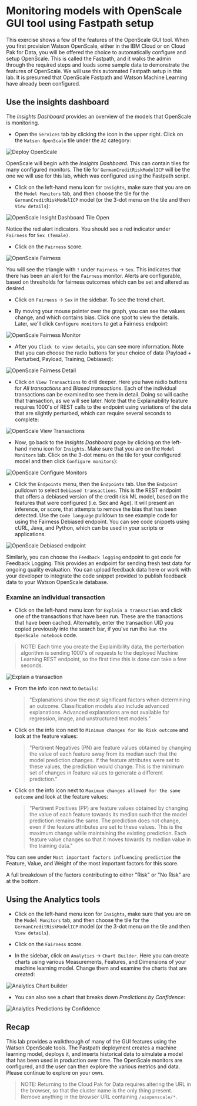 # Monitoring models with OpenScale GUI tool using Fastpath setup

This exercise shows a few of the features of the OpenScale GUI tool. When you first provision Watson OpenScale, either in the IBM Cloud or on Cloud Pak for Data, you will be offered the choice to automatically configure and setup OpenScale. This is called the Fastpath, and it walks the admin through the required steps and loads some sample data to demonstrate the features of OpenScale. We will use this automated Fastpath setup in this lab.
It is presumed that OpenScale Fastpath and Watson Machine Learning have already been configured.

## Use the insights dashboard

The *Insights Dashboard* provides an overview of the models that OpenScale is monitoring.

* Open the `Services` tab by clicking the icon in the upper right. Click on the `Watson OpenScale` tile under the `AI` category:

![Deploy OpenScale](../.gitbook/assets/images/aios/aios-deploy-service.png)

OpenScale will begin with the *Insights Dashboard*. This can contain tiles for many configured monitors. The tile for `GermanCreditRiskModelICP` will be the one we will use for this lab, which was configured using the Fastpath script.

* Click on the left-hand menu icon for `Insights`, make sure that you are on the `Model Monitors` tab, and then choose the tile for the `GermanCreditRiskModelICP` model (or the 3-dot menu on the tile and then `View details`):

![OpenScale Insight Dashboard Tile Open](../.gitbook/assets/images/aios/OpenScaleInsightDashTileOpen.png)

Notice the red alert indicators. You should see a red indicator under `Fairness` for `Sex (female)`.

* Click on the `Fairness` score.

![OpenScale Fairness](../.gitbook/assets/images/aios/OpenScaleClickOnFairness.png)

You will see the triangle with `!` under `Fairness` -> `Sex`. This indicates that there has been an alert for the `Fairness` monitor. Alerts are configurable, based on thresholds for fairness outcomes which can be set and altered as desired.

* Click on `Fairness` -> `Sex` in the sidebar. To see the trend chart.

* By moving your mouse pointer over the graph, you can see the values change, and which contains bias. Click one spot to view the details. Later, we'll click `Configure monitors` to get a Fairness endpoint:

![OpenScale Fairness Monitor](../.gitbook/assets/images/aios/OpenScaleFairnessMonitor.png)

* After you `Click to view details`, you can see more information. Note that you can choose the radio buttons for your choice of data (Payload + Perturbed, Payload, Training, Debiased):

![OpenScale Fairness Detail](../.gitbook/assets/images/aios/OpenScaleFairnessDetail.png)

* Click on `View Transactions` to drill deeper. Here you have radio buttons for *All transactions* and *Biased transactions*. Each of the individual transactions can be examined to see them in detail. Doing so will cache that transaction, as we will see later. Note that the Explainability feature requires 1000's of REST calls to the endpoint using variations of the data that are slightly perturbed, which can require several seconds to complete:

![OpenScale View Transactions](../.gitbook/assets/images/aios/OpenScaleFairnessViewTransactions.png)

* Now, go back to the *Insights Dashboard* page by clicking on the left-hand menu icon for `Insights`. Make sure that you are on the `Model Monitors` tab. Click on the 3-dot menu on the tile for your configured model and then click `Configure monitors`):

![OpenScale Configure Monitors](../.gitbook/assets/images/aios/OpenScaleConfigureMonitors.png)

* Click the `Endpoints` menu, then the `Endpoints` tab. Use the `Endpoint` pulldown to select `Debiased transactions`. This is the REST endpoint that offers a debiased version of the credit risk ML model, based on the features that were configured (i.e. Sex and Age). It will present an inference, or score, that attempts to remove the bias that has been detected. Use the `Code language` pulldown to see example code for using the Fairness Debiased endpoint. You can see code snippets using cURL, Java, and Python, which can be used in your scripts or applications.

![OpenScale Debiased endpoint](../.gitbook/assets/images/aios/OpenScaleDebiasedEndpoint.png)


Similarly, you can choose the `Feedback logging` endpoint to get code for Feedback Logging. This provides an endpoint for sending fresh test data for ongoing quality evaluation. You can upload feedback data here or work with your developer to integrate the code snippet provided to publish feedback data to your Watson OpenScale database.

### Examine an individual transaction

* Click on the left-hand menu icon for `Explain a transaction` and click one of the transactions that have been run. These are the tranactions that have been cached. Alternately, enter the transaction UID you copied previously into the search bar, if you've run the `Run the OpenScale notebook` code.

> NOTE: Each time you create the Explainibility data, the perterbation algorithm is sending 1000's of requests to the deployed Machine Learning REST endpoint, so the first time this is done can take a few seconds.

![Explain a transaction](../.gitbook/assets/images/aios/OpenScaleExplainTransaction.png)

* From the info icon next to `Details`:

  > "Explanations show the most significant factors when determining an outcome. Classification models also include advanced explanations. Advanced explanations are not available for regression, image, and unstructured text models."

* Click on the info icon next to `Minimum changes for No Risk outcome` and look at the feature values:

  > "Pertinent Negatives (PN) are feature values obtained by changing the value of each feature away from its median such that the model prediction changes. If the feature attributes were set to these values, the prediction would change. This is the minimum set of changes in feature values to generate a different prediction."

* Click on the info icon next to `Maximum changes allowed for the same outcome` and look at the feature values:

  > "Pertinent Positives (PP) are feature values obtained by changing the value of each feature towards its median such that the model prediction remains the same. The prediction does not change, even if the feature attributes are set to these values. This is the maximum change while maintaining the existing prediction. Each feature value changes so that it moves towards its median value in the training data."

You can see under `Most important factors influencing prediction` the Feature, Value, and Weight of the most important factors for this score.

A full breakdown of the factors contributing to either "Risk" or "No Risk" are at the bottom.

## Using the Analytics tools

* Click on the left-hand menu icon for `Insights`, make sure that you are on the `Model Monitors` tab, and then choose the tile for the `GermanCreditRiskModelICP` model (or the 3-dot menu on the tile and then `View details`).

* Click on the `Fairness` score.

* In the sidebar, click on `Analytics` -> `Chart Builder`. Here you can create charts using various Measurements, Features, and Dimensions of your machine learning model. Change them and examine the charts that are created:

![Analytics Chart builder](../.gitbook/assets/images/aios/aios-dashboard-chart-builder.png)

* You can also see a chart that breaks down *Predictions by Confidence*:

![Analytics Predictions by Confidence](../.gitbook/assets/images/aios/aios-analytics-predictions-confidence.png)

## Recap

This lab provides a walkthrough of many of the GUI features using the Watson OpenScale tools. The Fastpath deployment creates a machine learning model, deploys it, and inserts historical data to simulate a model that has been used in production over time. The OpenScale monitors are configured, and the user can then explore the various metrics and data. Please continue to explore on your own.

> NOTE: Returning to the Cloud Pak for Data requires altering the URL in the browser, so that the cluster name is the only thing present. Remove anything in the browser URL containing `/aiopenscale/*`.
